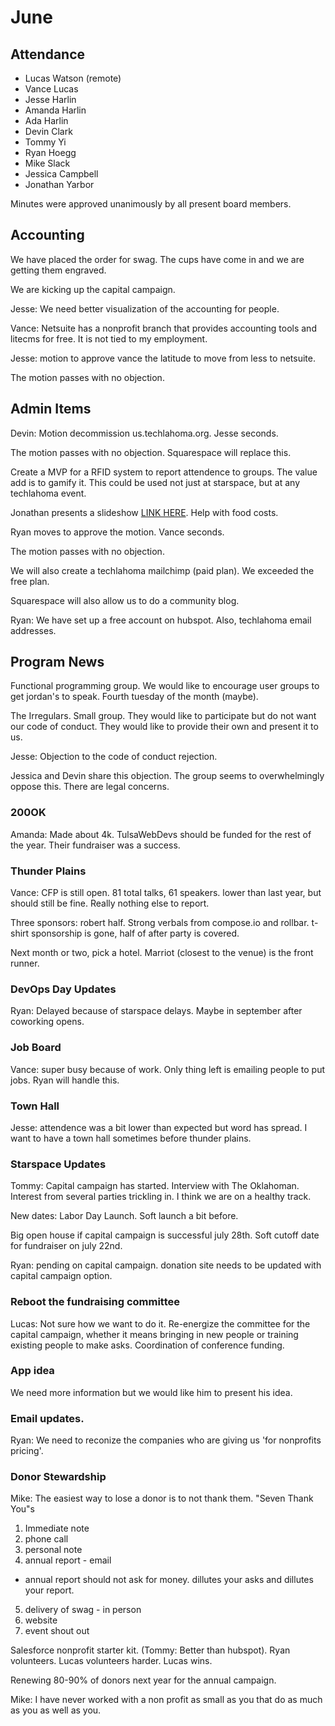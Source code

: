 # June

## Attendance
* Lucas Watson (remote)
* Vance Lucas
* Jesse Harlin
* Amanda Harlin
* Ada Harlin
* Devin Clark
* Tommy Yi
* Ryan Hoegg
* Mike Slack
* Jessica Campbell
* Jonathan Yarbor

Minutes were approved unanimously by all present board members.

## Accounting
We have placed the order for swag. The cups have come in and we are getting them engraved.

We are kicking up the capital campaign.

Jesse: We need better visualization of the accounting for people.

Vance: Netsuite has a nonprofit branch that provides accounting tools and litecms for free. It is not tied to my employment.

Jesse: motion to approve vance the latitude to move from less to netsuite.

The motion passes with no objection.

## Admin Items
Devin: Motion decommission us.techlahoma.org. Jesse seconds.

The motion passes with no objection. Squarespace will replace this.

Create a MVP for a RFID system to report attendence to groups. The value add is to gamify it. This could be used not just at starspace, but at any techlahoma event.

Jonathan presents a slideshow [LINK HERE](https://docs.google.com/presentation/d/1AfeYjd7ijBmGstquPNYx-0o5jN9kCWd5ULJS4MC7HtQ). Help with food costs.

Ryan moves to approve the motion. Vance seconds.

The motion passes with no objection.

We will also create a techlahoma mailchimp (paid plan). We exceeded the free plan.

Squarespace will also allow us to do a community blog.

Ryan: We have set up a free account on hubspot. Also, techlahoma email addresses.


## Program News

Functional programming group. We would like to encourage user groups to get jordan's to speak. Fourth tuesday of the month (maybe).

The Irregulars. Small group. They would like to participate but do not want our code of conduct. They would like to provide their own and present it to us.

Jesse: Objection to the code of conduct rejection.

Jessica and Devin share this objection. The group seems to overwhelmingly oppose this. There are legal concerns.

### 200OK
Amanda: Made about 4k. TulsaWebDevs should be funded for the rest of the year. Their fundraiser was a success.

### Thunder Plains
Vance: CFP is still open. 81 total talks, 61 speakers. lower than last year, but should still be fine. Really nothing else to report.

Three sponsors: robert half. Strong verbals from compose.io and rollbar. t-shirt sponsorship is gone, half of after party is covered.

Next month or two, pick a hotel. Marriot (closest to the venue) is the front runner.

### DevOps Day Updates
Ryan: Delayed because of starspace delays. Maybe in september after coworking opens.

### Job Board
Vance: super busy because of work. Only thing left is emailing people to put jobs. Ryan will handle this.

### Town Hall
Jesse: attendence was a bit lower than expected but word has spread. I want to have a town hall sometimes before thunder plains.

### Starspace Updates
Tommy: Capital campaign has started. Interview with The Oklahoman. Interest from several parties trickling in. I think we are on a healthy track.

New dates: Labor Day Launch. Soft launch a bit before.

Big open house if capital campaign is successful july 28th. Soft cutoff date for fundraiser on july 22nd.

Ryan: pending on capital campaign. donation site needs to be updated with capital campaign option.

### Reboot the fundraising committee
Lucas: Not sure how we want to do it. Re-energize the committee for the capital campaign, whether it means bringing in new people or training existing people to make asks. Coordination of conference funding.

### App idea
We need more information but we would like him to present his idea.

### Email updates.
Ryan: We need to reconize the companies who are giving us 'for nonprofits pricing'.

### Donor Stewardship
Mike: The easiest way to lose a donor is to not thank them. "Seven Thank You"s

1. Immediate note
2. phone call
3. personal note
4. annual report - email
  - annual report should not ask for money. dillutes your asks and dillutes your report.
5. delivery of swag - in person
6. website
7. event shout out

Salesforce nonprofit starter kit. (Tommy: Better than hubspot). Ryan volunteers. Lucas volunteers harder. Lucas wins.

Renewing 80-90% of donors next year for the annual campaign.

Mike: I have never worked with a non profit as small as you that do as much as you as well as you.

